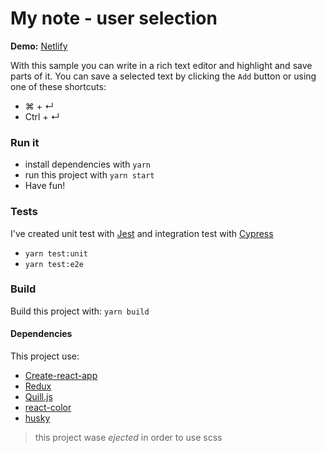 # My note - user selection

**Demo:** [Netlify](https://clever-ardinghelli-6085dd.netlify.com/)


With this sample you can write in a rich text editor and highlight and save parts of it.
You can save a selected text by clicking the `Add` button or using one of these shortcuts:
- ⌘ + ↵
- Ctrl + ↵

### Run it
- install dependencies with `yarn`
- run this project with `yarn start`
- Have fun!

### Tests
I've created unit test with [Jest](https://jestjs.io/) and integration test with [Cypress](https://www.cypress.io/)
- `yarn test:unit`
- `yarn test:e2e`

### Build
Build this project with: `yarn build`

#### Dependencies
This project use:
- [Create-react-app](https://github.com/facebook/create-react-app)
- [Redux](https://redux.js.org/)
- [Quill.js](https://quilljs.com)
- [react-color](https://github.com/casesandberg/react-color)
- [husky](https://github.com/typicode/husky)

> this project wase _ejected_ in order to use scss 

